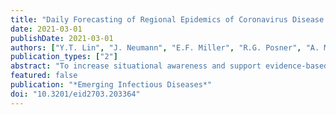 ```yaml
---
title: "Daily Forecasting of Regional Epidemics of Coronavirus Disease with Bayesian Uncertainty Quantification, United States"
date: 2021-03-01
publishDate: 2021-03-01
authors: ["Y.T. Lin", "J. Neumann", "E.F. Miller", "R.G. Posner", "A. Mallela", "C. Safta", "J. Ray", "G. Thakur", "S. Chinthavali", "W.S. Hlavacek"]
publication_types: ["2"]
abstract: "To increase situational awareness and support evidence-based policymaking, we formulated a mathematical model for coronavirus disease transmission within a regional population. This compartmental model accounts for quarantine, self-isolation, social distancing, a nonexponentially distributed incubation period, asymptomatic persons, and mild and severe forms of symptomatic disease. We used Bayesian inference to calibrate region-specific models for consistency with daily reports of confirmed cases in the 15 most populous metropolitan statistical areas in the United States. We also quantified uncertainty in parameter estimates and forecasts. This online learning approach enables early identification of new trends despite considerable variability in case reporting."
featured: false
publication: "*Emerging Infectious Diseases*"
doi: "10.3201/eid2703.203364"
---
```


